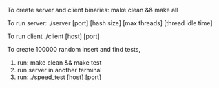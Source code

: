 To create server and client binaries:
  make clean && make all

To run server:
  ./server [port] [hash size] [max threads] [thread idle time]

To run client
  ./client [host] [port]

To create 100000 random insert and find tests, 
1. run: make clean && make test
2. run server in another terminal
3. run: ./speed_test [host] [port]
